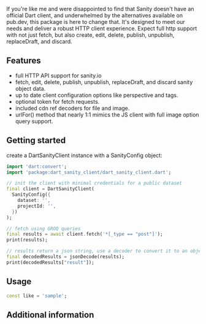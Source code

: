 If you're like me and were disappointed to find that Sanity doesn't have an official Dart client, and underwhelmed by the alternatives available on pub.dev, this package is here to change that. It's designed to meet our needs and deliver a robust HTTP client experience. Expect full http support with not just fetch, but also create, edit, delete, publish, unpublish, replaceDraft, and discard.

## Features

* full HTTP API support for sanity.io
* fetch, edit, delete, publish, unpublish, replaceDraft, and discard sanity object data.
* up to date client configuration options like perspective and tags.
* optional token for fetch requests.
* included cdn ref decoders for file and image.
* urlFor() method that nearly 1:1 mimics the JS client with full image option query support.

## Getting started

create a DartSanityClient instance with a SanityConfig object:

```dart
import 'dart:convert';
import 'package:dart_sanity_client/dart_sanity_client.dart';

// init the client with minimal credentials for a public dataset
final client = DartSanityClient(
  SanityConfig({
    dataset: '',
    projectId: '',
  })
);

// fetch using GROQ queries
final results = await client.fetch('*[_type == "post"]');
print(results);

// results return a json string, use a decoder to convert it to an object
final decodedResults = jsonDecode(results);
print(decodedResults["result"]);
```

## Usage
```dart
const like = 'sample';
```

## Additional information


